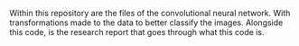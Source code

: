 Within this repository are the files of the convolutional neural network.
With transformations made to the data to better classify the images. 
Alongside this code, is the research report that goes through what this code is.
